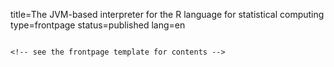 title=The JVM-based interpreter for the R language for statistical computing
type=frontpage
status=published
lang=en
~~~~~~

<!-- see the frontpage template for contents -->

